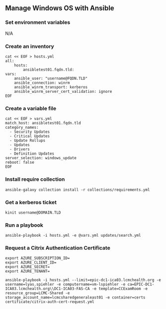 ## Manage Windows OS with Ansible

### Set environment variables
N/A

### Create an inventory

```
cat << EOF > hosts.yml
all:
    hosts:
        ansibletest01.fqdn.tld:
vars:
    ansible_user: "username@FQDN.TLD"
    ansible_connection: winrm
    ansible_winrm_transport: kerberos
    ansible_winrm_server_cert_validation: ignore
EOF
```

### Create a variable file

```
cat << EOF > vars.yml
match_host: ansibletest01.fqdn.tld
category_names:
  - Security Updates
  - Critical Updates
  - Update Rollups
  - Updates
  - Drivers
  - Definition Updates
server_selection: windows_update
reboot: false
EOF
```

### Install require collection
```
ansible-galaxy collection install -r collections/requirements.yml
```

### Get a kerberos ticket
```
kinit username@DOMAIN.TLD
```

### Run a playbook
```
ansible-playbook -i hosts.yml -e @vars.yml updates/search.yml
```

### Request a Citrix Authentication Certificate
```
export AZURE_SUBSCRIPTION_ID=
export AZURE_CLIENT_ID=
export AZURE_SECRET=
export AZURE_TENANT=

ansible-playbook -i hosts.yml --limit=epic-dc1-ica03.lcmchealth.org -e username=lyas.spiehler -e computername=vm-lspiehler -e ca=EPIC-DC1-ICA03.lcmchealth.org\\DC1-ICA03-FAS-CA -e template=CCExamRoom -e resource_group=LCMC-Shared -e storage_account_name=lcmcsharedgeneraleast01 -e container=certs certificate/citrix-auth-cert-request.yml
```
